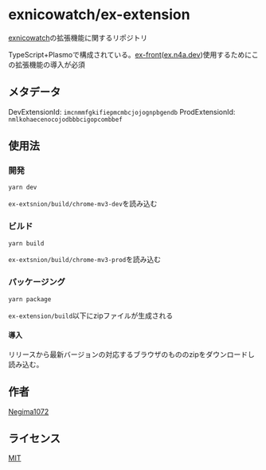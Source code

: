 # exnicowatch/ex-extension

[exnicowatch](https://github.com/exnicowatch)の拡張機能に関するリポジトリ

TypeScript+Plasmoで構成されている。[ex-front](https://github.com/exnicowatch/ex-front)([ex.n4a.dev](https://ex.n4a.dev))使用するためにこの拡張機能の導入が必須

## メタデータ
DevExtensionId: `imcnmmfgkifiepmcmbcjojognpbgendb`
ProdExtensionId: `nmlkohaecenocojodbbbcigopcombbef`

## 使用法

### 開発
```bash
yarn dev
```
`ex-extsnion/build/chrome-mv3-dev`を読み込む

### ビルド
```bash
yarn build
```
`ex-extsnion/build/chrome-mv3-prod`を読み込む

### パッケージング
```bash
yarn package
```
`ex-extension/build`以下にzipファイルが生成される

#### 導入
リリースから最新バージョンの対応するブラウザのもののzipをダウンロードし読み込む。

## 作者
[Negima1072](https://n4a.dev)

## ライセンス
[MIT](https://github.com/exnicowatch/ex-extension/blob/master/LICENSE)

